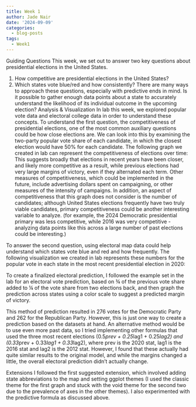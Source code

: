 ```yaml
---
title: Week 1
author: Jade Nair
date: '2024-09-09'
categories:
  - blog-posts
tags:
  - Week1
---
```


Guiding Questions 
This week, we set out to answer two key questions about presidential elections in the United States. 
1) How competitive are presidential elections in the United States? 
2) Which states vote blue/red and how consistently? 
There are many ways to approach these questions, especially with predictive ends in mind. Is it possible to gather enough data points about a state to accurately understand the likelihood of its individual outcome in the upcoming election? 
Analysis & Visualization 
In lab this week, we explored popular vote data and electoral college data in order to understand these concepts. 
To understand the first question, the competitiveness of presidential elections, one of the most common auxiliary questions could be how close elections are. We can look into this by examining the two-party popular vote share of each candidate, in which the closest election would have 50% for each candidate. The following graph we created in lab can represent the competitiveness of elections over time:
This suggests broadly that elections in recent years have been closer, and likely more competitive as a result, while previous elections had very large margins of victory, even if they alternated each term. 
Other measures of competitiveness, which could be implemented in the future, include advertising dollars spent on campaigning, or other measures of the intensity of campaigns. In addition, an aspect of competitiveness that this graph does not consider is the number of candidates; although United States elections frequently have two truly viable candidates, primary competitiveness could be another interesting variable to analyze. (for example, the 2024 Democratic presidential primary was less competitive, while 2016 was very competitive - analyzing data points like this across a large number of past elections could be interesting.) 

To answer the second question, using electoral map data could help understand which states vote blue and red and how frequently. The following visualization we created in lab represents these numbers for the popular vote in each state in the most recent presidential election in 2020:

To create a finalized electoral prediction, I followed the example set in the lab for an electoral vote prediction, based on ¾ of the previous vote share added to ¼ of the vote share from two elections back, and then graph the prediction across states using a color scale to suggest a predicted margin of victory.

This method of prediction resulted in 276 votes for the Democratic Party and 262 for the Republican Party. However, this is just one way to create a prediction based on the datasets at hand. 
An alternative method would be to use even more past data, so I tried implementing other formulas that used the three most recent elections (0.5*prev + 0.25*lag1 + 0.25*lag2) and (0.33*prev + 0.33*lag1 + 0.33*lag2), where prev is the 2020 stat, lag1 is the 2016 stat and lag2 is the 2012 stat. However, I found that these actually had quite similar results to the original model, and while the margins changed a little, the overall electoral prediction didn’t actually change. 

Extensions 
I followed the first suggested extension, which involved adding state abbreviations to the map and setting ggplot themes (I used the classic theme for the first graph and stuck with the void theme for the second two due to the prevalence of axes in the other themes). I also experimented with the predictive formula as discussed above.
